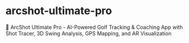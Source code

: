 # arcshot-ultimate-pro
🎯 ArcShot Ultimate Pro - AI-Powered Golf Tracking &amp; Coaching App with Shot Tracer, 3D Swing Analysis, GPS Mapping, and AR Visualization
